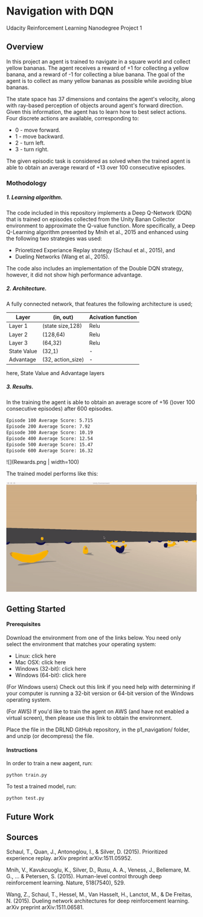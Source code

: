 # Navigation with DQN
Udacity Reinforcement Learning Nanodegree Project 1
## Overview

In this project an agent is trained to navigate in a square world and collect yellow bananas. 
The agent receives a reward of +1 for collecting a yellow banana, and a reward of -1 for collecting a blue banana. 
The goal of the agent is to collect as many yellow bananas as possible while avoiding blue bananas.

The state space has 37 dimensions and contains the agent's velocity, along with ray-based perception of objects around agent's forward direction. Given this information, the agent has to learn how to best select actions. Four discrete actions are available, corresponding to:

- 0 - move forward.
- 1 - move backward.
- 2 - turn left.
- 3 - turn right.

The given episodic task is considered as solved when the trained agent is able to obtain an average reward of +13 over 100 consecutive episodes.

### Mothodology

##### 1. Learning algorithm.
The code included in this repository implements a Deep Q-Network (DQN) that is trained on episodes collected from the Unity Banan Collector environment to approximate the Q-value function.
More specifically, a Deep Q-Learning algorithm presented by Mnih et al., 2015 and 
enhanced using the following two strategies was used:
 - Prioretized Experiance Replay strategy (Schaul et al., 2015), and
 - Dueling Networks (Wang et al., 2015).
 
The code also includes an implementation of the Double DQN strategy, however, it did not show high performance advantage.

##### 2. Architecture.

A fully connected network, that features the following architecture is used;

| Layer         | (in, out)     | Acivation function |
| ------------- | ------------- |-------------       |
| Layer 1       | (state size,128)  | Relu|
| Layer 2 | (128,64)  |Relu  |
| Layer 3  | (64,32) |Relu  |
| State Value  | (32,1)  | -  |
| Advantage  | (32, action_size)  | -  |

here, State Value and Advantage layers 

##### 3. Results.

In the training the agent is able to obtain an average score of +16 ()over 100 consecutive episodes) after 600 episodes.
```
Episode 100 Average Score: 5.715
Episode 200	Average Score: 7.92
Episode 300	Average Score: 10.19
Episode 400	Average Score: 12.54
Episode 500	Average Score: 15.47
Episode 600	Average Score: 16.32
```

![](Rewards.png | width=100)

The trained model performs like this:

![](result.gif)


## Getting Started

#### Prerequisites
Download the environment from one of the links below. You need only select the environment that matches your operating system:

- Linux: click here
- Mac OSX: click here
- Windows (32-bit): click here
- Windows (64-bit): click here

(For Windows users) Check out this link if you need help with determining if your computer is running a 32-bit version or 64-bit version of the Windows operating system.

(For AWS) If you'd like to train the agent on AWS (and have not enabled a virtual screen), then please use this link to obtain the environment.

Place the file in the DRLND GitHub repository, in the p1_navigation/ folder, and unzip (or decompress) the file.

#### Instructions
In order to train a new aagent, run:
```
python train.py
```
To test a trained model, run:
```
python test.py
```


## Future Work


## Sources

Schaul, T., Quan, J., Antonoglou, I., & Silver, D. (2015). Prioritized experience replay. arXiv preprint arXiv:1511.05952.

Mnih, V., Kavukcuoglu, K., Silver, D., Rusu, A. A., Veness, J., Bellemare, M. G., ... & Petersen, S. (2015). Human-level control through deep reinforcement learning. Nature, 518(7540), 529.

Wang, Z., Schaul, T., Hessel, M., Van Hasselt, H., Lanctot, M., & De Freitas, N. (2015). Dueling network architectures for deep reinforcement learning. arXiv preprint arXiv:1511.06581.